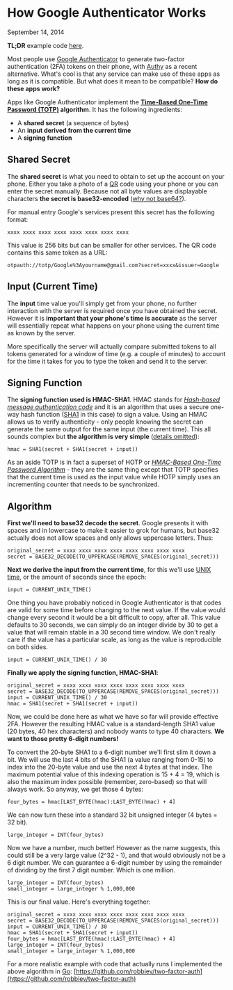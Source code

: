 # How Google Authenticator Works
September 14, 2014

**TL;DR** example code [here](https://github.com/robbiev/two-factor-auth).

Most people use [Google Authenticator](https://code.google.com/p/google-authenticator/) to generate two-factor authentication (2FA) tokens on their phone, with [Authy](https://www.authy.com/) as a recent alternative. What's cool is that any service can make use of these apps as long as it is compatible. But what does it mean to be compatible? **How do these apps work?**

Apps like Google Authenticator implement the **[Time-Based One-Time Password (TOTP)](http://tools.ietf.org/html/rfc6238) algorithm**. It has the following ingredients:

*   A **shared secret** (a sequence of bytes)
*   An **input derived from the current time**
*   A **signing function**

## Shared Secret

The **shared secret** is what you need to obtain to set up the account on your phone. Either you take a photo of a [QR](https://en.wikipedia.org/wiki/QR_code) code using your phone or you can enter the secret manually. Because not all byte values are displayable characters **the secret is base32-encoded** ([why not base64?](https://en.wikipedia.org/wiki/Base32#Advantages)).

For manual entry Google's services present this secret has the following format:

    xxxx xxxx xxxx xxxx xxxx xxxx xxxx xxxx

This value is 256 bits but can be smaller for other services. The QR code contains this same token as a URL:

    otpauth://totp/Google%3Ayourname@gmail.com?secret=xxxx&issuer=Google

## Input (Current Time)

The **input** time value you'll simply get from your phone, no further interaction with the server is required once you have obtained the secret. However it is **important that your phone's time is accurate** as the server will essentially repeat what happens on your phone using the current time as known by the server.

More specifically the server will actually compare submitted tokens to all tokens generated for a window of time (e.g. a couple of minutes) to account for the time it takes for you to type the token and send it to the server.

## Signing Function

The **signing function used is HMAC-SHA1**. HMAC stands for _[Hash-based message authentication code](https://en.wikipedia.org/wiki/Hash-based_message_authentication_code)_ and it is an algorithm that uses a secure one-way hash function ([SHA1](https://en.wikipedia.org/wiki/SHA-1) in this case) to sign a value. Using an HMAC allows us to verify authenticity - only people knowing the secret can generate the same output for the same input (the current time). This all sounds complex but **the algorithm is very simple** ([details omitted](https://en.wikipedia.org/wiki/Hash-based_message_authentication_code)):

    hmac = SHA1(secret + SHA1(secret + input))

As an aside TOTP is in fact a superset of HOTP or _[HMAC-Based One-Time Password Algorithm](https://tools.ietf.org/html/rfc4226)_ - they are the same thing except that TOTP specifies that the current time is used as the input value while HOTP simply uses an incrementing counter that needs to be synchronized.

## Algorithm

**First we'll need to base32 decode the secret**. Google presents it with spaces and in lowercase to make it easier to grok for humans, but base32 actually does not allow spaces and only allows uppercase letters. Thus:

    original_secret = xxxx xxxx xxxx xxxx xxxx xxxx xxxx xxxx
    secret = BASE32_DECODE(TO_UPPERCASE(REMOVE_SPACES(original_secret)))

**Next we derive the input from the current time**, for this we'll use [UNIX time](https://en.wikipedia.org/wiki/Unix_time), or the amount of seconds since the epoch:

    input = CURRENT_UNIX_TIME()

One thing you have probably noticed in Google Authenticator is that codes are valid for some time before changing to the next value. If the value would change every second it would be a bit difficult to copy, after all. This value defaults to 30 seconds, we can simply do an integer divide by 30 to get a value that will remain stable in a 30 second time window. We don't really care if the value has a particular scale, as long as the value is reproducible on both sides.

    input = CURRENT_UNIX_TIME() / 30

**Finally we apply the signing function, HMAC-SHA1**:

    original_secret = xxxx xxxx xxxx xxxx xxxx xxxx xxxx xxxx
    secret = BASE32_DECODE(TO_UPPERCASE(REMOVE_SPACES(original_secret)))
    input = CURRENT_UNIX_TIME() / 30
    hmac = SHA1(secret + SHA1(secret + input))

Now, we could be done here as what we have so far will provide effective 2FA. However the resulting HMAC value is a standard-length SHA1 value (20 bytes, 40 hex characters) and nobody wants to type 40 characters. **We want to those pretty 6-digit numbers!**

To convert the 20-byte SHA1 to a 6-digit number we'll first slim it down a bit. We will use the last 4 bits of the SHA1 (a value ranging from 0-15) to index into the 20-byte value and use the next 4 bytes at that index. The maximum potential value of this indexing operation is 15 + 4 = 19, which is also the maximum index possible (remember, zero-based) so that will always work. So anyway, we get those 4 bytes:

    four_bytes = hmac[LAST_BYTE(hmac):LAST_BYTE(hmac) + 4]

We can now turn these into a standard 32 bit unsigned integer (4 bytes = 32 bit).

    large_integer = INT(four_bytes)

Now we have a number, much better! However as the name suggests, this could still be a very large value (2^32 - 1), and that would obviously not be a 6 digit number. We can guarantee a 6-digit number by using the remainder of dividing by the first 7 digit number. Which is one million.

    large_integer = INT(four_bytes)
    small_integer = large_integer % 1,000,000

This is our final value. Here's everything together:

    original_secret = xxxx xxxx xxxx xxxx xxxx xxxx xxxx xxxx
    secret = BASE32_DECODE(TO_UPPERCASE(REMOVE_SPACES(original_secret)))
    input = CURRENT_UNIX_TIME() / 30
    hmac = SHA1(secret + SHA1(secret + input))
    four_bytes = hmac[LAST_BYTE(hmac):LAST_BYTE(hmac) + 4]
    large_integer = INT(four_bytes)
    small_integer = large_integer % 1,000,000

For a more realistic example with code that actually runs I implemented the above algorithm in [Go](http://golang.org): [https://github.com/robbiev/two-factor-auth](https://github.com/robbiev/two-factor-auth)

</div>
